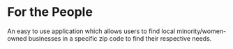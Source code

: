 # For the People

An easy to use application which allows users to find local minority/women-owned businesses in a specific zip code to find their respective needs.

